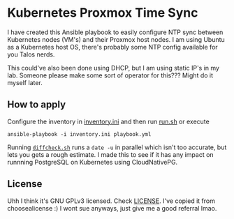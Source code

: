 # Kubernetes Proxmox Time Sync

I have created this Ansible playbook to easily configure NTP sync between Kubernetes nodes (VM's) and their Proxmox host nodes.
I am using Ubuntu as a Kubernetes host OS, there's probably some NTP config available for you Talos nerds.

This could've also been done using DHCP, but I am using static IP's in my lab. Someone please make some sort of operator for this??? Might do it myself later.

## How to apply

Configure the inventory in [inventory.ini](inventory.ini) and then run [run.sh](run.sh) or execute
```shell
ansible-playbook -i inventory.ini playbook.yml
```

Running [`diffcheck.sh`](diffcheck.sh) runs a `date -u` in parallel which isn't too accurate, but lets you gets a rough estimate.
I made this to see if it has any impact on runnning PostgreSQL on Kubernetes using CloudNativePG.


## License

Uhh I think it's GNU GPLv3 licensed. Check [LICENSE](LICENSE). I've copied it from choosealicense :)
I wont sue anyways, just give me a good referral lmao.

